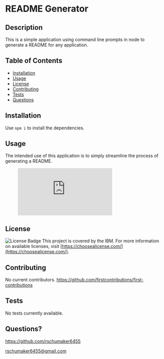 # README Generator
  ## Description
  This is a simple application using command line prompts in node to generate a README for any application.
  ## Table of Contents
  * [Installation](#installation)
  * [Usage](#usage)
  * [License](#license)
  * [Contributing](#contributing)
  * [Tests](#tests)
  * [Questions](#questions)
  ## Installation
  Use `npm i` to install the dependencies.
  ## Usage
  The intended use of this application is to simply streamline the process of generating a README.

  <figure class="video_container">
  <iframe src="https://youtu.be/qFTkf2MHCl8" frameborder="0" allowfullscreen="true"> </iframe>
  </figure> 

  ## License
  ![License Badge](https://img.shields.io/badge/license-IBM-blue)
  This project is covered by the IBM. For more information on available licenses, visit [https://choosealicense.com/](https://choosealicense.com/).
  ## Contributing
  No current contributors.
  https://github.com/firstcontributions/first-contributions
  ## Tests
  No tests currently available.
  ## Questions?
  https://github.com/rschumaker6455
  
  rschumaker6455@gmail.com
